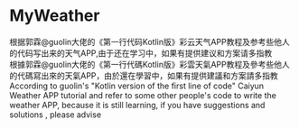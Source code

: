 # MyWeather
根据郭霖@guolin大佬的《第一行代码Kotlin版》彩云天气APP教程及参考些他人的代码写出来的天气APP,由于还在学习中，如果有提供建议和方案请多指教
</br>
根據郭霖@guolin大佬的《第一行代碼Kotlin版》彩雲天氣APP教程及參考些他人的代碼寫出來的天氣APP，由於還在學習中，如果有提供建議和方案請多指教
</br>
According to guolin's "Kotlin version of the first line of code" Caiyun Weather APP tutorial and refer to some other 
people's code to write the weather APP, because it is still learning, if you have suggestions and solutions , please advise
